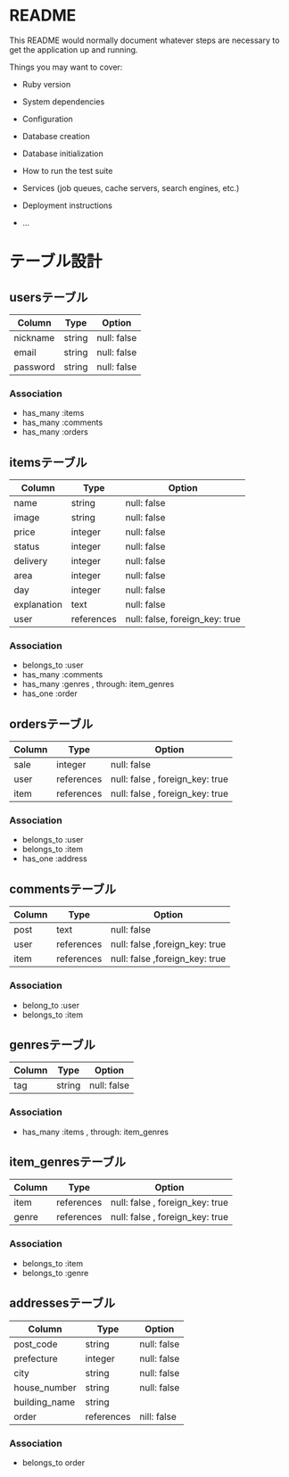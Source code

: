 # README

This README would normally document whatever steps are necessary to get the
application up and running.

Things you may want to cover:

* Ruby version

* System dependencies

* Configuration

* Database creation

* Database initialization

* How to run the test suite

* Services (job queues, cache servers, search engines, etc.)

* Deployment instructions

* ...

# テーブル設計

## usersテーブル
| Column | Type | Option |
| ------ | ---- | ------ |
| nickname | string | null: false |
| email | string | null: false |
| password | string | null: false |

### Association

- has_many :items
- has_many :comments
- has_many :orders

## itemsテーブル
| Column | Type | Option |
| ------ | ---- | ------ |
| name | string | null: false |
| image | string | null: false |
| price | integer | null: false |
| status | integer | null: false |
| delivery | integer | null: false |
| area | integer | null: false |
| day | integer | null: false |
| explanation | text | null: false |
| user | references | null: false, foreign_key: true |

### Association

- belongs_to :user
- has_many :comments
- has_many :genres , through: item_genres
- has_one :order

## ordersテーブル

| Column | Type | Option |
| ------ | ---- | ------ |
| sale | integer | null: false |
| user | references | null: false , foreign_key: true |
| item | references | null: false , foreign_key: true |

### Association

- belongs_to :user
- belongs_to :item
- has_one :address

## commentsテーブル

| Column | Type | Option |
| ------ | ---- | ------ |
| post | text | null: false |
| user | references | null: false ,foreign_key: true |
| item | references | null: false ,foreign_key: true |

### Association

- belong_to :user
- belongs_to :item

## genresテーブル

| Column | Type | Option |
| ------ | ---- | ------ |
| tag | string | null: false |

### Association

- has_many :items , through: item_genres

## item_genresテーブル

| Column | Type | Option |
| ------ | ---- | ------ |
| item | references | null: false , foreign_key: true |
| genre | references | null: false , foreign_key: true |

### Association

- belongs_to :item
- belongs_to :genre

## addressesテーブル

| Column | Type | Option |
| ------ | ---- | ------ |
| post_code | string | null: false |
| prefecture | integer | null: false |
| city | string | null: false |
| house_number | string | null: false|
| building_name | string| |
| order | references | nill: false |

### Association

- belongs_to order
